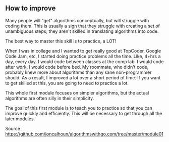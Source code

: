 ## How to improve

Many people will "get" algorithms conceptually, but will struggle with coding them. This is usually a sign that they struggle with creating a set of unambiguous steps; they aren't skilled in translating algorithms into code.

The best way to master this skill is to practice, a LOT!

When I was in college and I wanted to get really good at TopCoder, Google Code Jam, etc, I started doing practice problems all the time. Like, 4+hrs a day, every day. I would code between classes at the comp lab. I would code after work. I would code before bed. My roommate, who didn't code, probably knew more about algorithms than any sane non-programmer should. As a result, I improved a lot over a short period of time. If you want to get skilled at this, you are going to need to practice a lot.

This whole first module focuses on simpler algorithms, but the actual algorithms are often silly in their simplicity.

The goal of this first module is to teach you to practice so that you can improve quickly and efficiently. This will be necessary to get through all the later modules.

Source : https://github.com/joncalhoun/algorithmswithgo.com/tree/master/module01